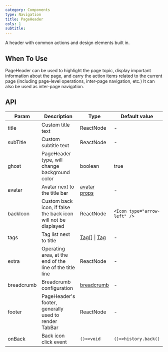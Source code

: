 ```yaml
---
category: Components
type: Navigation
title: PageHeader
cols: 1
subtitle:
---
```


A header with common actions and design elements built in.

## When To Use

PageHeader can be used to highlight the page topic, display important information about the page, and carry the action items related to the current page (including page-level operations, inter-page navigation, etc.) It can also be used as inter-page navigation.

## API

| Param | Description | Type | Default value | Version |
| --- | --- | --- | --- | --- |
| title | Custom title text | ReactNode | - | 3.14.0 |
| subTitle | Custom subtitle text | ReactNode | - | 3.14.0 |
| ghost | PageHeader type, will change background color | boolean | true | 3.24.0 |
| avatar | Avatar next to the title bar | [avatar props](/components/avatar/) | - | 3.22.0 |
| backIcon | Custom back icon, if false the back icon will not be displayed | ReactNode | `<Icon type="arrow-left" />` | 3.14.0 |
| tags | Tag list next to title | [Tag](https://ant.design/components/tag-cn/)[] \| [Tag](https://ant.design/components/tag-cn/) | - | 3.14.0 |
| extra | Operating area, at the end of the line of the title line | ReactNode | - | 3.14.0 |
| breadcrumb | Breadcrumb configuration | [breadcrumb](https://ant.design/components/breadcrumb-cn/) | - | 3.14.0 |
| footer | PageHeader's footer, generally used to render TabBar | ReactNode | - | 3.14.0 |
| onBack | Back icon click event | `()=>void` | `()=>history.back()` | 3.14.0 |
